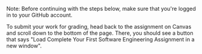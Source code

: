 Note: Before continuing with the steps below, make sure that you're logged in to your GitHub account.

To submit your work for grading, head back to the assignment on Canvas and scroll down to the bottom of the page. There, you should see a button that says "Load Complete Your First Software Engineering Assignment in a new window".
